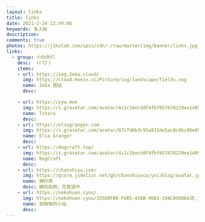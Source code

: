 ```yaml
---
layout: links
title: links
date: 2021-2-24 22:49:06
keywords: 友人帐
description: 
comments: true
photos: https://jihulab.com/spss/cdn/-/raw/master/img/banner/links.jpg
links:
  - group: 小伙伴们
    desc:  ꉂ(ˊᗜˋ)
    items:
    - url: https://img.2eka.cloud/
      img: https://cloud.moezx.cc/Picture/svg/landscape/fields.svg
      name: Zeka 图站
      desc: 

    - url: https://yyw.moe
      img: https://s.gravatar.com/avatar/4c1c1becddf4fbf657678220ee14095a?s=250
      name: Totoro
      desc: 
    - url: https://elsagranger.com
      img: https://s.gravatar.com/avatar/07c7d0b3c95a811de5ac8c86c86e09d8
      name: Elsa Granger
      desc: 
    - url: https://dogcraft.top/
      img: https://s.gravatar.com/avatar/4c1c1becddf4fbf657678220ee14095a?s=250
      name: DogCraft
      desc: 
    - url: https://chanshiyu.com/
      img: https://gcore.jsdelivr.net/gh/chanshiyucx/yoi/blog/avatar.jpg
      name: 蝉时雨
      desc: 蝉鸣如雨，花宵道中
    - url: https://nekohuan.cyou/
      img: https://nekohuan.cyou/325D8FB0-F0B5-458B-90A3-19AC0508643E.jpeg
      name: 郭桓桓的小站
      desc:
---
```

